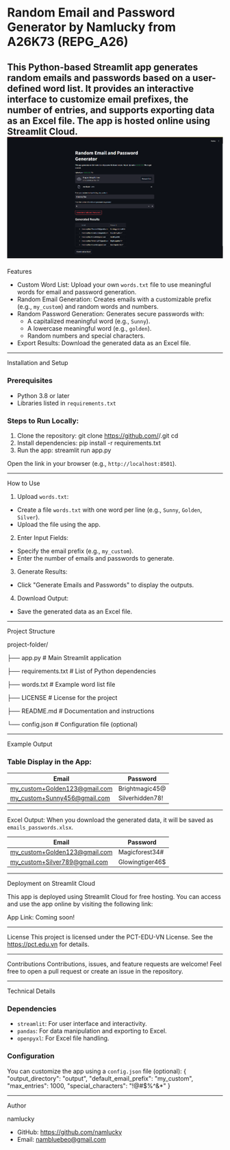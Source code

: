 # Random Email and Password Generator by Namlucky from A26K73 (REPG_A26)

This Python-based Streamlit app generates random emails and passwords based on a user-defined word list. It provides an interactive interface to customize email prefixes, the number of entries, and supports exporting data as an Excel file. The app is hosted online using Streamlit Cloud.
![App Screenshot](sample_image.png)
---

Features
- Custom Word List: Upload your own `words.txt` file to use meaningful words for email and password generation.
- Random Email Generation: Creates emails with a customizable prefix (e.g., `my_custom`) and random words and numbers.
- Random Password Generation: Generates secure passwords with:
  - A capitalized meaningful word (e.g., `Sunny`).
  - A lowercase meaningful word (e.g., `golden`).
  - Random numbers and special characters.
- Export Results: Download the generated data as an Excel file.

---

Installation and Setup

### Prerequisites
- Python 3.8 or later
- Libraries listed in `requirements.txt`

### Steps to Run Locally:
1. Clone the repository:
git clone https://github.com/<your-username>/<repository-name>.git
cd <repository-name>
2. Install dependencies:
pip install -r requirements.txt
3. Run the app:
streamlit run app.py

Open the link in your browser (e.g., `http://localhost:8501`).

---

How to Use
1. Upload `words.txt`:
- Create a file `words.txt` with one word per line (e.g., `Sunny`, `Golden`, `Silver`).
- Upload the file using the app.

2. Enter Input Fields:
- Specify the email prefix (e.g., `my_custom`).
- Enter the number of emails and passwords to generate.

3. Generate Results:
- Click "Generate Emails and Passwords" to display the outputs.

4. Download Output:
- Save the generated data as an Excel file.

---

Project Structure

project-folder/

├── app.py # Main Streamlit application

├── requirements.txt # List of Python dependencies

├── words.txt # Example word list file

├── LICENSE # License for the project

├── README.md # Documentation and instructions

└── config.json # Configuration file (optional)

---

Example Output

### Table Display in the App:
| Email                       | Password           |
|-----------------------------|--------------------|
| my_custom+Golden123@gmail.com | Brightmagic45@     |
| my_custom+Sunny456@gmail.com  | Silverhidden78!    |

---

Excel Output:
When you download the generated data, it will be saved as `emails_passwords.xlsx`.

| Email                       | Password           |
|-----------------------------|--------------------|
| my_custom+Golden123@gmail.com | Magicforest34#     |
| my_custom+Silver789@gmail.com  | Glowingtiger46$    |

---

Deployment on Streamlit Cloud

This app is deployed using Streamlit Cloud for free hosting. You can access and use the app online by visiting the following link:

App Link: Coming soon!

---

License
This project is licensed under the PCT-EDU-VN License. See the https://pct.edu.vn for details.

---

Contributions
Contributions, issues, and feature requests are welcome! Feel free to open a pull request or create an issue in the repository.

---

Technical Details

### Dependencies
- `streamlit`: For user interface and interactivity.
- `pandas`: For data manipulation and exporting to Excel.
- `openpyxl`: For Excel file handling.

### Configuration
You can customize the app using a `config.json` file (optional):
{
"output_directory": "output",
"default_email_prefix": "my_custom",
"max_entries": 1000,
"special_characters": "!@#$%^&*"
}

---

Author

namlucky 
- GitHub: https://github.com/namlucky
- Email: nambluebeo@gmail.com



